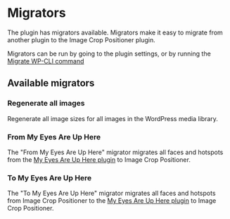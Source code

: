 # Migrators

The plugin has migrators available. Migrators make it easy to migrate from another plugin to the Image Crop Positioner plugin.

Migrators can be run by going to the plugin settings, or by running the [Migrate WP-CLI command](./wp-cli-commands.md#migrate)

## Available migrators

### Regenerate all images
Regenerate all image sizes for all images in the WordPress media library.

### From My Eyes Are Up Here

The "From My Eyes Are Up Here" migrator migrates all faces and hotspots from the [My Eyes Are Up Here plugin](https://wordpress.org/plugins/my-eyes-are-up-here/) to Image Crop Positioner.

### To My Eyes Are Up Here

The "To My Eyes Are Up Here" migrator migrates all faces and hotspots from Image Crop Positioner to the [My Eyes Are Up Here plugin](https://wordpress.org/plugins/my-eyes-are-up-here/) to Image Crop Positioner.
